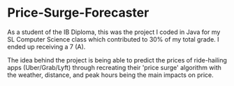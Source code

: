 # Price-Surge-Forecaster
As a student of the IB Diploma, this was the project I coded in Java for my SL Computer Science class which contributed to 30% of my total grade. I ended up receiving a 7 (A).

The idea behind the project is being able to predict the prices of ride-hailing apps (Uber/Grab/Lyft) through recreating their 'price surge' algorithm with the weather, distance, and peak hours being the main impacts on price.
